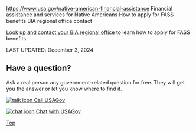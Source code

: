 

https://www.usa.gov/native-american-financial-assistance
Financial assistance and services for Native Americans
How to apply for FASS benefits
BIA regional office contact

[Look up and contact your BIA regional office](https://www.bia.gov/regional-offices?utm_source=benefitsgov&utm_medium=801page&utm_campaign=BIAFASA&utm_term=benefitsgov801&utm_content=BIAFASA1)
to learn how to apply for FASS benefits.

LAST UPDATED:
December 3, 2024

Have a question?
----------------

Ask a real person any government-related question for free. They will get you the answer or let you know where to find it.

[![talk icon](https://www.usa.gov/themes/custom/usagov/images/ICONS_talk.png)
Call USAGov](https://www.usa.gov/phone)

[![chat icon](https://www.usa.gov/themes/custom/usagov/images/ICONS_chat.png)
Chat with USAGov](https://www.usa.gov/chat)

[Top](#main-content)

